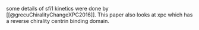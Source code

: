 some details of sfi1 kinetics were done by [[@grecuChiralityChangeXPC2016]]. This paper also looks at xpc which has a reverse chirality centrin binding domain. 
